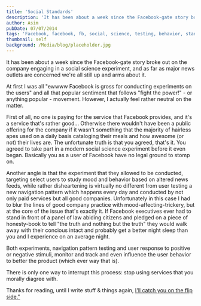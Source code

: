 ```yaml
---
title: 'Social Standards'
description: 'It has been about a week since the Facebook-gate story broke out on the company engaging in a social science experiment, and as far as major news outlets are concerned we''re all still up and arms about it.'
author: Asim
pubDate: 07/07/2014
tags: 'Facebook, facebook, fb, social, science, testing, behavior, standards'
thumbnail: self
background: /Media/blog/placeholder.jpg
---
```


It has been about a week since the Facebook-gate story broke out on the company engaging in a social science experiment, and as far as major news outlets are concerned we're all still up and arms about it. 

At first I was all "ewwww Facebook is gross for conducting experiments on the users" and all that popular sentiment that follows "fight the power!" - or anything popular - movement. However, I actually feel rather neutral on the matter. 

First of all, no one is paying for the service that Facebook provides, and it's a service that's rather good... Otherwise there wouldn't have been a public offering for the company if it wasn't something that the majority of hairless apes used on a daily basis cataloging their meals and how awesome (or not) their lives are. The unfortunate truth is that you agreed, that's it. You agreed to take part in a modern social science experiment before it even began. Basically you as a user of Facebook have no legal ground to stomp on. 

Another angle is that the experiment that they allowed to be conducted, targeting select users to study mood and behavior based on altered news feeds, while rather disheartening is virtually no different from user testing a new navigation pattern which happens every day and conducted by not only paid services but all good companies. Unfortunately in this case I had to blur the lines of good company practice with mood-affecting-trickery, but at the core of the issue that's exactly it. If Facebook executives ever had to stand in front of a panel of law abiding citizens and pledged on a piece of honesty-book to tell "the truth and nothing but the truth" they would walk away with their concious intact and probably get a better night sleep than you and I experience on an average night.  

Both experiments, navigation pattern testing and user response to positive or negative stimuli, monitor and track and even influence the user behavior to better the product (which ever way that is). 

There is only one way to interrupt this process: stop using services that you morally diagree with. 

Thanks for reading, until I write stuff &amp; things again, <a href="http://i.imgur.com/yjc1Ykq.gif" target="_blank">I'll catch you on the flip side."</a>

